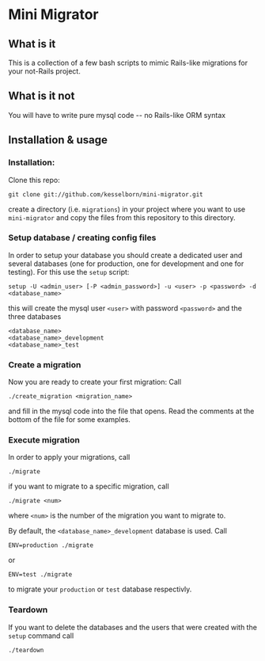 Mini Migrator
=============

What is it
----------

This is a collection of a few bash scripts to mimic Rails-like migrations for
your not-Rails project.

What is it not
--------------

You will have to write pure mysql code -- no Rails-like ORM syntax

Installation & usage
--------------------

### Installation: 

Clone this repo:

    git clone git://github.com/kesselborn/mini-migrator.git

create a directory (i.e. `migrations`) in your project where you want to use
`mini-migrator` and copy the files from this repository to this directory.

### Setup database / creating config files

In order to setup your database you should create a dedicated user and several
databases (one for production, one for development and one for testing). For
this use the `setup` script:

    setup -U <admin_user> [-P <admin_password>] -u <user> -p <password> -d <database_name>

this will create the mysql user `<user>` with password `<password>` and the
three databases

    <database_name>
    <database_name>_development
    <database_name>_test

### Create a migration

Now you are ready to create your first migration: Call

    ./create_migration <migration_name>

and fill in the mysql code into the file that opens. Read the comments at the 
bottom of the file for some examples.

### Execute migration

In order to apply your migrations, call

    ./migrate

if you want to migrate to a specific migration, call

    ./migrate <num>

where `<num>` is the number of the migration you want to migrate to.

By default, the `<database_name>_development` database is used. Call

    ENV=production ./migrate

or 

    ENV=test ./migrate

to migrate your `production` or `test` database respectivly.

### Teardown

If you want to delete the databases and the users that were created with the 
`setup` command call 

    ./teardown
